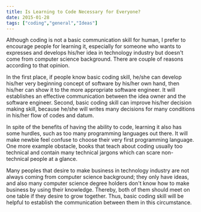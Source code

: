 ```yaml
---
title: Is Learning to Code Necessary for Everyone?
date: 2015-01-28
tags: ["coding","general","Ideas"]
---
```


Although coding is not a basic communication skill for human, I prefer to encourage people for learning it, especially for someone who wants to expresses and develops his/her idea in technology industry but doesn't come from computer science background. There are couple of reasons according to that opinion.

In the first place, if people know basic coding skill, he/she can develop his/her very beginning concept of software by his/her own hand, then his/her can show it to the more appropriate software engineer. It will establishes an effective communication between the idea owner and the software engineer. Second, basic coding skill can improve his/her decision making skill, because he/she will writes many decisions for many conditions in his/her flow of codes and datum.

In spite of the benefits of having the ability to code, learning it also has some hurdles, such as too many programming languages out there. It will make newbie feel confuse to choose their very first programming language. One more example obstacle, books that teach about coding usually too technical and contain many technical jargons which can scare non-technical people at a glance.

Many peoples that desire to make business in technology industry are not always coming from computer science background; they only have ideas, and also many computer science degree holders don't know how to make business by using their knowledge. Thereby, both of them should meet on one table if they desire to grow together. Thus, basic coding skill will be helpful to establish the communication between them in this circumstance.
